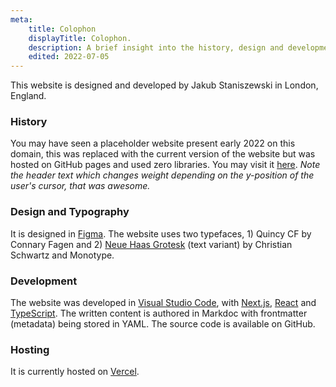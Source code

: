 ```yaml
---
meta:
    title: Colophon
    displayTitle: Colophon.
    description: A brief insight into the history, design and development of my website.
    edited: 2022-07-05
---
```

This website is designed and developed by Jakub Staniszewski in London, England.

### History

You may have seen a placeholder website present early 2022 on this domain, this was replaced with the current version of the website but was hosted on GitHub pages and used zero libraries. You may visit it [here](https://jakuski.github.io/website-dep/). *Note the header text which changes weight depending on the y-position of the user's cursor, that was awesome.*

### Design and Typography

It is designed in [Figma](https://www.figma.com/). The website uses two typefaces, 1) Quincy CF by Connary Fagen and 2) [Neue Haas Grotesk](https://fonts.adobe.com/fonts/neue-haas-grotesk) (text variant) by Christian Schwartz and Monotype.

### Development

The website was developed in [Visual Studio Code](https://code.visualstudio.com/), with [Next.js](https://nextjs.org/), [React](https://reactjs.org/) and [TypeScript](https://www.typescriptlang.org/). The written content is authored in Markdoc with frontmatter (metadata) being stored in YAML. The source code is available on GitHub.

### Hosting

It is currently hosted on [Vercel](https://vercel.com).